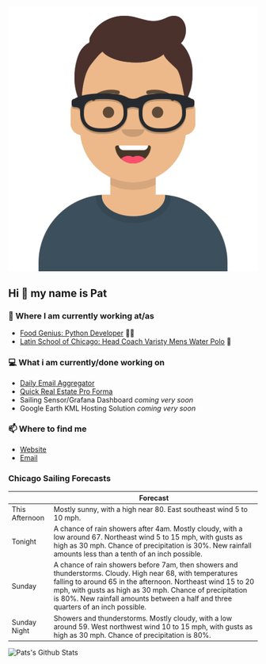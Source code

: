 [![Social banner for p-j-falconer](https://raw.githubusercontent.com/P-J-FALCONER/P-J-FALCONER/master/assets/avataaars.svg)](https://patfalconer.com/)
## Hi :wave: my name is Pat

### 💼 Where I am currently working at/as
- [Food Genius: Python Developer](https://getfoodgenius.com/) 🍔🐍
- [Latin School of Chicago: Head Coach Varisty Mens Water Polo](https://www.latinschool.org/) 🤽


### 💻 What i am currently/done working on
 - [Daily Email Aggregator](https://github.com/P-J-FALCONER/dott_daily_mail)
 - [Quick Real Estate Pro Forma](https://github.com/P-J-FALCONER/henry)
 - Sailing Sensor/Grafana Dashboard *coming very soon*
 - Google Earth KML Hosting Solution *coming very soon*

### 📫 Where to find me
 - [Website](https://patfalconer.com/)
 - [Email](mailto:patrick.j.falconer@gmail.com)


### Chicago Sailing Forecasts
|   | Forecast  |
|---|---|
| This Afternoon | Mostly sunny, with a high near 80. East southeast wind 5 to 10 mph. |
| Tonight | A chance of rain showers after 4am. Mostly cloudy, with a low around 67. Northeast wind 5 to 15 mph, with gusts as high as 30 mph. Chance of precipitation is 30%. New rainfall amounts less than a tenth of an inch possible. |
| Sunday | A chance of rain showers before 7am, then showers and thunderstorms. Cloudy. High near 68, with temperatures falling to around 65 in the afternoon. Northeast wind 15 to 20 mph, with gusts as high as 30 mph. Chance of precipitation is 80%. New rainfall amounts between a half and three quarters of an inch possible. |
| Sunday Night | Showers and thunderstorms. Mostly cloudy, with a low around 59. West northwest wind 10 to 15 mph, with gusts as high as 30 mph. Chance of precipitation is 80%. |

![Pats's Github Stats](https://github-readme-stats.vercel.app/api?username=p-j-falconer&show_icons=true&theme=radical)
